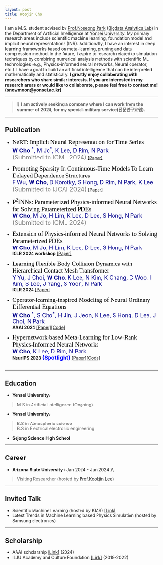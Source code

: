 ```yaml
---
layout: post
title: Woojin Cho
---
```


I am a M.S. student advised by [Prof.Noseong Park](https://sites.google.com/view/noseong)  [(Bigdata Analytics Lab)](https://sites.google.com/view/npark/home) in the Department of Artificial Intelligence at [Yonsei University](https://www.yonsei.ac.kr/en_sc/). My primary research areas include scientific machine learning, foundation model and implicit neural representations (INR). Additionally, I have an interest in deep learning frameworks based on meta-learning, pruning and data compression method. In the future, I aspire to research related to simulation techniques by combining numerical analysis methods with scientific ML technologies (e.g., Physics-informed neural networks, Neural operator, etc.). I have a goal to build an artificial intelligence that can be interpreted mathematically and statistically. 
**I greatly enjoy collaborating with researchers who share similar interests. If you are interested in my research areas or would like to collaborate, please feel free to contact me! ([snowmoon@yonsei.ac.kr](mailto:snowmoon@yonsei.ac.kr))**

-------------------------------------------------------------------------------------------

> 📎 **I am actively seeking a company where I can work from the summer of 2024, for my special-military service(전문연구요원).**


-------------------------------------------------------------------------------------------

## Publication

* <span style="font-family:'Times New Roman'; font-size: 20px; color: black"> NeRT: Implicit Neural Representation for Time Series</span>\
<span style="font-size: 18px; color: darkblue">**W Cho <sup>*</sup>**, M Jo<sup>*</sup>, K Lee, D Rim, N Park</span> \
<span style="font-size: 20px; color: gray">(Submitted to ICML 2024)</span> [[Paper]](https://openreview.net/pdf?id=FpElWzxzu4)

* <span style="font-family:'Times New Roman'; font-size: 20px; color: black"> Promoting Sparsity In Continuous-Time Models To Learn Delayed Dependence Structures</span>\
<span style="font-size: 18px; color: darkblue">F Wu, **W Cho**, D Korotky, S Hong, D Rim, N Park, K Lee</span> \
<span style="font-size: 20px; color: gray">(Submitted to IJCAI 2024)</span> [[Paper]](https://openreview.net/pdf?id=2pAdYVCbU9)

* <span style="font-family:'Times New Roman'; font-size: 20px; color: black"> P<sup>2</sup>INNs: Parameterized Physics-informed Neural Networks for Solving Parameterized PDEs</span>\
<span style="font-size: 18px; color: darkblue">**W Cho**, M Jo, H Lim, K Lee, D Lee, S Hong, N Park</span> \
<span style="font-size: 20px; color: gray">(Submitted to ICML 2024)</span>

* <span style="font-family:'Times New Roman'; font-size: 20px; color: black"> Extension of Physics-informed Neural Networks to Solving Parameterized PDEs</span>\
<span style="font-size: 18px; color: darkblue">**W Cho**, M Jo, H Lim, K Lee, D Lee, S Hong, N Park</span> \
**ICLR 2024 workshop** [[Paper]](https://openreview.net/forum?id=EAkRlHFLBc&referrer=%5Bthe%20profile%20of%20Woojin%20Cho%5D(%2Fprofile%3Fid%3D~Woojin_Cho1))

* <span style="font-family:'Times New Roman'; font-size: 20px; color: black"> Learning Flexible Body Collision Dynamics with Hierarchical Contact Mesh Transformer</span>\
<span style="font-size: 18px; color: darkblue">Y Yu, J Choi, **W Cho**, K Lee, N Kim, K Chang, C Woo, I Kim, S Lee, J Yang, S Yoon, N Park</span> \
**ICLR 2024** [[Paper]](https://arxiv.org/abs/2312.12467)

* <span style="font-family:'Times New Roman'; font-size: 20px; color: black"> Operator-learning-inspired Modeling of Neural Ordinary Differential Equations</span>\
<span style="font-size: 18px; color: darkblue">**W Cho <sup>*</sup>**, S Cho<sup>*</sup>, H Jin, J Jeon, K Lee, S Hong, D Lee, J Choi, N Park</span> \
**AAAI 2024** [[Paper]](https://arxiv.org/abs/2312.10274)[[Code]](https://github.com/WooJin-Cho/BFNO-NODE)

* <span style="font-family:'Times New Roman'; font-size: 20px; color: black"> Hypernetwork-based Meta-Learning for Low-Rank Physics-Informed Neural Networks</span>\
<span style="font-size: 18px; color: darkblue">**W Cho**, K Lee, D Rim, N Park</span> \
**NeurIPS 2023 <span style="font-size: 18px; color: blue">(Spotlight)</span>** [[Paper]](https://arxiv.org/abs/2310.09528)[[Code]](https://github.com/WooJin-Cho/Hyper-LR-PINN)  
&nbsp;
&nbsp;

-------------------------------------------------------------------------------------------

## Education

* **Yonsei University**\
> M.S in Artificial Intelligence (Ongoing)

* **Yonsei University**\
>B.S in Atmospheric science\
>B.S in Electrical electronic engineering

* **Sejong Science High School**

-------------------------------------------------------------------------------------------

## Career
* **Arizona State University** ( Jan 2024 - Jun 2024 )\
> Visiting Researcher (hosted by [Prof.Kookjin Lee](https://klee44.github.io/))

-------------------------------------------------------------------------------------------

## Invited Talk

* Scientific Machine Learning (hosted by KIAS) [[Link]](https://kias.re.kr/kias/activities/seminars/view.do?seqno=PGN1720231223-0002&menuNo=408014&schoolsCd=&centrspgmsCd=AI&sdate=2024-01-01&edate=&mjrcdnm=&searchCnd=1&searchWord=&pageIndex=1)
* Latest Trends in Machine Learning based Physics Simulation (hosted by Samsung electronics)

-------------------------------------------------------------------------------------------

## Scholarship

* AAAI scholarship [[Link]](https://aaai.org/aaai-conference/aaai-24-student-scholarhip-volunteer-program/) (2024)
* ILJU Academy and Culture Foundation [[Link]](http://www.taekwanggroup.co.kr/homepage/eng/iljuFoundationIntro.do) (2019-2022)
